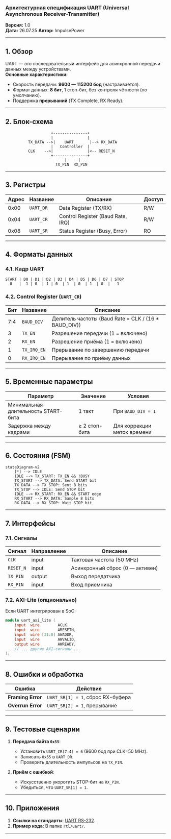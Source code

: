 ### **Архитектурная спецификация UART (Universal Asynchronous Receiver-Transmitter)**  
**Версия:** 1.0  
**Дата:** 26.07.25
**Автор:** ImpulsePower  

---

## **1. Обзор**  
UART — это последовательный интерфейс для асинхронной передачи данных между устройствами.  
**Основные характеристики:**  
- Скорость передачи: **9600 — 115200 бод** (настраивается).  
- Формат данных: **8 бит**, 1 стоп-бит, без контроля чётности (по умолчанию).  
- Поддержка **прерываний** (TX Complete, RX Ready).  

---

## **2. Блок-схема**  
```plaintext
                    +---------------+
                    |               |
          TX_DATA -->|    UART       |--> RX_DATA
                    |   Controller  |
          CLK    -->|               |<-- RESET_N
                    +---------------+
                          |     |
                      TX_PIN  RX_PIN
```

---

## **3. Регистры**  
| Адрес | Название     | Описание                          | Доступ |  
|-------|--------------|-----------------------------------|--------|  
| 0x00  | `UART_DR`    | Data Register (TX/RX)             | R/W    |  
| 0x04  | `UART_CR`    | Control Register (Baud Rate, IRQ) | R/W    |  
| 0x08  | `UART_SR`    | Status Register (Busy, Error)     | RO     |  

---

## **4. Форматы данных**  
### **4.1. Кадр UART**  
```plaintext
START | D0 | D1 | D2 | D3 | D4 | D5 | D6 | D7 | STOP
  0   |  1 | 0  | 1 | 0  | 1  | 0  | 1  | 0  |   1
```

### **4.2. Control Register (`UART_CR`)**  
| Бит  | Название    | Описание                          |  
|------|-------------|-----------------------------------|  
| 7:4  | `BAUD_DIV`  | Делитель частоты (Baud Rate = CLK / (16 * BAUD_DIV)) |  
| 3    | `TX_EN`     | Разрешение передачи (1 = включено) |  
| 2    | `RX_EN`     | Разрешение приёма (1 = включено)   |  
| 1    | `TX_IRQ_EN` | Прерывание по завершению передачи  |  
| 0    | `RX_IRQ_EN` | Прерывание по приёму данных        |  

---

## **5. Временные параметры**  
| Параметр             | Значение       | Условия               |  
|-----------------------|----------------|-----------------------|  
| Минимальная длительность START-бита | 1 такт | При `BAUD_DIV = 1` |  
| Задержка между кадрами | ≥ 2 стоп-бита | Для коррекции меток времени |  

---

## **6. Состояния (FSM)**  
```mermaid
stateDiagram-v2
    [*] --> IDLE
    IDLE --> TX_START: TX_EN && !BUSY
    TX_START --> TX_DATA: Send START bit
    TX_DATA --> TX_STOP: Sent 8 bits
    TX_STOP --> IDLE: Send STOP bit
    IDLE --> RX_START: RX_EN && START edge
    RX_START --> RX_DATA: Sample 8 bits
    RX_DATA --> RX_STOP: Wait STOP bit
```

---

## **7. Интерфейсы**  
### **7.1. Сигналы**  
| Сигнал    | Направление | Описание                |  
|-----------|-------------|-------------------------|  
| `CLK`     | input       | Тактовая частота (50 MHz) |  
| `RESET_N` | input       | Асинхронный сброс (0 — активен) |  
| `TX_PIN`  | output      | Выход передатчика       |  
| `RX_PIN`  | input       | Вход приемника          |  

### **7.2. AXI-Lite (опционально)**  
Если UART интегрирован в SoC:  
```verilog
module uart_axi_lite (
    input  wire        ACLK,
    input  wire        ARESETN,
    input  wire [31:0] AWADDR,
    input  wire        AWVALID,
    output wire        AWREADY,
    // ... другие AXI-сигналы ...
);
```

---

## **8. Ошибки и обработка**  
| Ошибка                | Действие                          |  
|-----------------------|-----------------------------------|  
| **Framing Error**     | `UART_SR[1] = 1`, сброс RX-буфера |  
| **Overrun Error**     | `UART_SR[2] = 1`, прерывание      |  

---

## **9. Тестовые сценарии**  
1. **Передача байта `0x55`**:  
   - Установить `UART_CR[7:4] = 6` (9600 бод при CLK=50 MHz).  
   - Записать `0x55` в `UART_DR`.  
   - Проверить длительность импульсов на `TX_PIN`.  

2. **Приём с ошибкой**:  
   - Искусственно укоротить STOP-бит на `RX_PIN`.  
   - Убедиться, что `UART_SR[1] = 1`.  

---

## **10. Приложения**  
1. **Ссылки на стандарты**: [UART RS-232](https://ru.wikipedia.org/wiki/RS-232).  
2. **Пример кода**: В папке `rtl/uart/`.  

---
